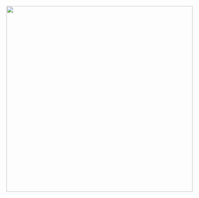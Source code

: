 <p align="center">  
  <img src="https://user-images.githubusercontent.com/62854582/164976473-363de4f3-886a-46ee-bad5-13f2ef0fd3f7.png" width="500"/>  
</p>
